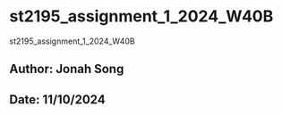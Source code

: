 # st2195_assignment_1_2024_W40B
st2195_assignment_1_2024_W40B

## Author: Jonah Song
## Date: 11/10/2024
